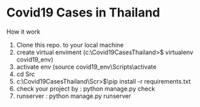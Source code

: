 # Covid19 Cases in Thailand
How it work 
1. Clone this repo. to your local machine
2. create virtual enviment (c:\Covid19CasesThailand>$ virtualenv covid19_env)
3. activate env (source covid19_env\Scripts\activate
4. cd Src
5. c:\Covid19CasesThailand\Scr>$\pip install -r requirements.txt
6. check your project by : python manage.py check
7. runserver : python manage.py runserver
